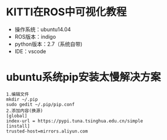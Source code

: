 # KITTI在ROS中可视化教程
- 操作系统：ubuntu14.04
- ROS版本：indigo
- python版本：2.7（系统自带)
- IDE：vscode

# ubuntu系统pip安装太慢解决方案
```
1.编辑文件
mkdir ~/.pip
sudo gedit ~/.pip/pip.conf
2.添加内容(换源)
[global]
index-url = https://pypi.tuna.tsinghua.edu.cn/simple
[install]
trusted-host=mirrors.aliyun.com
```

